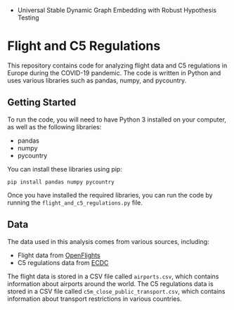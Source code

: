 * Universal Stable Dynamic Graph Embedding with Robust Hypothesis Testing

# Flight and C5 Regulations

This repository contains code for analyzing flight data and C5 regulations in Europe during the COVID-19 pandemic. The code is written in Python and uses various libraries such as pandas, numpy, and pycountry.

## Getting Started

To run the code, you will need to have Python 3 installed on your computer, as well as the following libraries:

- pandas
- numpy
- pycountry

You can install these libraries using pip:

```pip install pandas numpy pycountry```

Once you have installed the required libraries, you can run the code by running the `flight_and_c5_regulations.py` file.

## Data

The data used in this analysis comes from various sources, including:

- Flight data from [OpenFlights](https://openflights.org/data.html)
- C5 regulations data from [ECDC](https://www.ecdc.europa.eu/en/publications-data/download-data-response-measures-covid-19)

The flight data is stored in a CSV file called `airports.csv`, which contains information about airports around the world. The C5 regulations data is stored in a CSV file called `c5m_close_public_transport.csv`, which contains information about transport restrictions in various countries.
